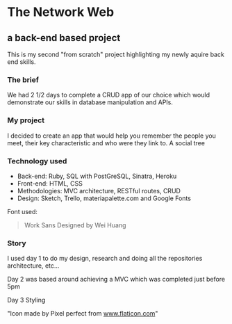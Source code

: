 # The Network Web

## a back-end based project

This is my second "from scratch" project highlighting my newly aquire back end skills.

### The brief

We had 2 1/2 days to complete a CRUD app of our choice which would demonstrate our skills in database manipulation and APIs.

### My project

I decided to create an app that would help you remember the people you meet, their key characteristic and who were they link to. A social tree

### Technology used

- Back-end: Ruby, SQL with PostGreSQL, Sinatra, Heroku
- Front-end: HTML, CSS
- Methodologies: MVC architecture, RESTful routes, CRUD
- Design: Sketch, Trello, materiapalette.com and Google Fonts

Font used:
> Work Sans
Designed by Wei Huang

### Story

I used day 1 to do my design, research and doing all the repositories architecture, etc...

Day 2 was based around achieving a MVC which was completed just before 5pm


Day 3 Styling


"Icon made by Pixel perfect from www.flaticon.com"